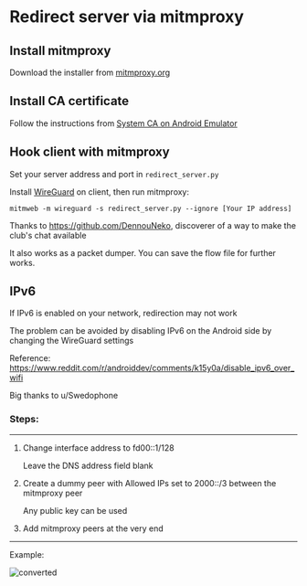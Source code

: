 # Redirect server via mitmproxy

## Install mitmproxy

Download the installer from [mitmproxy.org](https://mitmproxy.org/)

## Install CA certificate

Follow the instructions from [System CA on Android Emulator](https://docs.mitmproxy.org/stable/howto-install-system-trusted-ca-android/)

## Hook client with mitmproxy

Set your server address and port in `redirect_server.py`

Install [WireGuard](https://wireguard.com/install/#android-play-store-f-droid) on client, then run mitmproxy:

```
mitmweb -m wireguard -s redirect_server.py --ignore [Your IP address]
```

Thanks to https://github.com/DennouNeko, discoverer of a way to make the club's chat available

It also works as a packet dumper. You can save the flow file for further works.

## IPv6

If IPv6 is enabled on your network, redirection may not work

The problem can be avoided by disabling IPv6 on the Android side by changing the WireGuard settings

Reference: https://www.reddit.com/r/androiddev/comments/k15y0a/disable_ipv6_over_wifi

Big thanks to u/Swedophone

### Steps:

---

1. Change interface address to fd00::1/128

   Leave the DNS address field blank

3. Create a dummy peer with Allowed IPs set to 2000::/3 between the mitmproxy peer

   Any public key can be used

4. Add mitmproxy peers at the very end

---

Example:

![converted](https://github.com/user-attachments/assets/0098c150-b148-4986-997a-5d3d8ea7d326)
